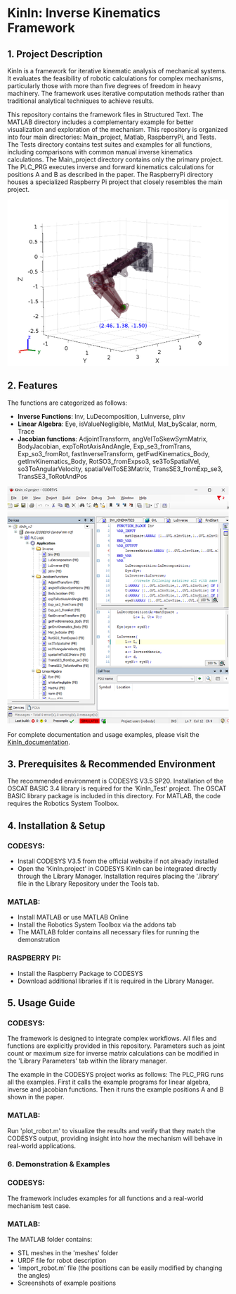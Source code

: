 # KinIn: Inverse Kinematics Framework

## **1. Project Description**  
KinIn is a framework for iterative kinematic analysis of mechanical systems. It evaluates the feasibility of robotic calculations for complex mechanisms, particularly those with more than five degrees of freedom in heavy machinery. The framework uses iterative computation methods rather than traditional analytical techniques to achieve results.

This repository contains the framework files in Structured Text. The MATLAB directory includes a complementary example for better visualization and exploration of the mechanism.
This repository is organized into four main directories: Main_project, Matlab, RaspberryPi, and Tests.
The Tests directory contains test suites and examples for all functions, including comparisons with common manual inverse kinematics calculations. 
The Main_project directory contains only the primary project. The PLC_PRG executes inverse and forward kinematics calculations for positions A and B as described in the paper.
The RaspberryPi directory houses a specialized Raspberry Pi project that closely resembles the main project.

![image_alt](https://github.com/Yoyiberto/InverseKinematics_v1/blob/7eb6727532a3a3b13815fd998045cfedd0f3ad9d/Matlab/robot_plot.png)

## **2. Features**  
The functions are categorized as follows:

- **Inverse Functions**: Inv, LuDecomposition, LuInverse, pInv
- **Linear Algebra**: Eye, isValueNegligible, MatMul, Mat_byScalar, norm, Trace
- **Jacobian functions**: AdjointTransform, angVelToSkewSymMatrix, BodyJacobian, expToRotAxisAndAngle, Exp_se3_fromTrans, Exp_so3_fromRot, fastInverseTransform, getFwdKinematics_Body, getInvKinematics_Body, RotSO3_fromExpso3, se3ToSpatialVel, so3ToAngularVelocity, spatialVelToSE3Matrix, TransSE3_fromExp_se3, TransSE3_ToRotAndPos

![image_alt](https://github.com/Yoyiberto/InverseKinematics_v1/blob/b4520f9d2a56410a5587972f90c99d417a006dca/IDE.png)

For complete documentation and usage examples, please visit the [KinIn_documentation](https://yoyiberto.github.io/KinIn_documentation/).

## **3. Prerequisites & Recommended Environment**  
The recommended environment is CODESYS V3.5 SP20.
Installation of the OSCAT BASIC 3.4 library is required for the 'KinIn_Test' project. The OSCAT BASIC library package is included in this directory.
For MATLAB, the code requires the Robotics System Toolbox. 
## **4. Installation & Setup**  
### CODESYS:
- Install CODESYS V3.5 from the official website if not already installed
- Open the 'KinIn.project' in CODESYS
KinIn can be integrated directly through the Library Manager. Installation requires placing the '.library' file in the Library Repository under the Tools tab.
### MATLAB:
- Install MATLAB or use MATLAB Online
- Install the Robotics System Toolbox via the addons tab
- The MATLAB folder contains all necessary files for running the demonstration
### RASPBERRY PI:
- Install the Raspberry Package to CODESYS
- Download additional libraries if it is required in the Library Manager.
## **5. Usage Guide**  
### CODESYS: 
The framework is designed to integrate complex workflows. All files and functions are explicitly provided in this repository. 
Parameters such as joint count or maximum size for inverse matrix calculations can be modified in the 'Library Parameters' tab within the library manager.

The example in the CODESYS project works as follows:
The PLC_PRG runs all the examples. First it calls the example programs for linear algebra, inverse and jacobian functions. Then it runs the example positions A and B shown in the paper.

### MATLAB: 
Run 'plot_robot.m' to visualize the results and verify that they match the CODESYS output, providing insight into how the mechanism will behave in real-world applications.

### **6. Demonstration & Examples**  
### CODESYS:
The framework includes examples for all functions and a real-world mechanism test case.
### MATLAB:
The MATLAB folder contains:

- STL meshes in the 'meshes' folder
- URDF file for robot description
- 'import_robot.m' file (the positions can be easily modified by changing the angles)
- Screenshots of example positions
